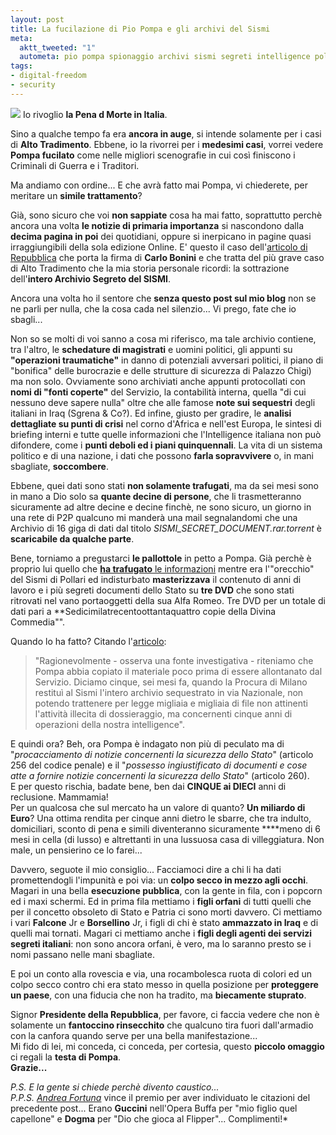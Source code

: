 ```yaml
--- 
layout: post
title: La fucilazione di Pio Pompa e gli archivi del Sismi
meta: 
  aktt_tweeted: "1"
  autometa: pio pompa spionaggio archivi sismi segreti intelligence pollari iraq
tags: 
- digital-freedom
- security
---
```

![](http://www.lastknight.com/download//20070704_sismi.gif)
Io rivoglio **la Pena d Morte in Italia**.  
  
Sino a qualche tempo fa era **ancora in auge**, si intende solamente per i casi di **Alto Tradimento**. Ebbene, io la rivorrei per i **medesimi casi**, vorrei vedere **Pompa fucilato** come nelle migliori scenografie in cui così finiscono i Criminali di Guerra e i Traditori.  
  
Ma andiamo con ordine... E che avrà fatto mai Pompa, vi chiederete, per meritare un **simile trattamento**?  
  
Già, sono sicuro che voi **non sappiate** cosa ha mai fatto, soprattutto perchè ancora una volta **le notizie di primaria importanza** si nascondono dalla **decima pagina in poi** dei quotidiani, oppure si inerpicano in pagine quasi irraggiungibili della sola edizione Online. E' questo il caso dell'[articolo di Repubblica](http://www.repubblica.it/2007/06/sezioni/politica/polemica-gdf-uno/pompa-indagato/pompa-indagato.html) che porta la firma di **Carlo Bonini** e che tratta del più grave caso di Alto Tradimento che la mia storia personale ricordi: la sottrazione dell'**intero Archivio Segreto del SISMI**.  

Ancora una volta ho il sentore che **senza questo post sul mio blog** non se ne parli per nulla, che la cosa cada nel silenzio... Vi prego, fate che io sbagli...
  
Non so se molti di voi sanno a cosa mi riferisco, ma tale archivio contiene, tra l'altro, le **schedature di magistrati** e uomini politici, gli appunti su **"operazioni traumatiche"** in danno di potenziali avversari politici, il piano di "bonifica" delle burocrazie e delle strutture di sicurezza di Palazzo Chigi) ma non solo. Ovviamente sono archiviati anche appunti protocollati con **nomi di "fonti coperte"** del Servizio, la contabilità interna, quella "di cui nessuno deve sapere nulla" oltre che alle famose **note sui sequestri** degli italiani in Iraq (Sgrena & Co?). Ed infine, giusto per gradire, le **analisi dettagliate su punti di crisi** nel corno d'Africa e nell'est Europa, le sintesi di briefing interni e tutte quelle informazioni che l'Intelligence italiana non può difondere, come i **punti deboli ed i piani quinquennali**.
La vita di un sistema politico e di una nazione, i dati che possono **farla sopravvivere** o, in mani sbagliate, **soccombere**.  
  
Ebbene, quei dati sono stati **non solamente trafugati**, ma da sei mesi sono in mano a Dio solo sa **quante decine di persone**, che li trasmetteranno sicuramente ad altre decine e decine finchè, ne sono sicuro, un giorno in una rete di P2P qualcuno mi manderà una mail segnalandomi che una Archivio di 16 giga di dati dal titolo *SISMI_SECRET_DOCUMENT.rar.torrent*  è **scaricabile da qualche parte**.  
  
Bene, torniamo a pregustarci **le pallottole** in petto a Pompa. Già perchè è proprio lui quello che [**ha trafugato** le informazioni](http://www.repubblica.it/2007/06/sezioni/politica/polemica-gdf-uno/pompa-indagato/pompa-indagato.html) mentre era l'"orecchio" del Sismi di Pollari ed indisturbato **masterizzava** il contenuto di anni di lavoro e i più segreti documenti dello Stato su **tre DVD** che sono stati ritrovati nel vano portaoggetti della sua Alfa Romeo. Tre DVD per un totale di dati pari a **Sedicimilatrecentoottantaquattro copie della Divina Commedia"".  
  
Quando lo ha fatto? Citando l'[articolo](http://www.repubblica.it/2007/06/sezioni/politica/polemica-gdf-uno/pompa-indagato/pompa-indagato.html):
> "Ragionevolmente - osserva una fonte investigativa - riteniamo che Pompa abbia copiato il materiale poco prima di essere allontanato dal Servizio. Diciamo cinque, sei mesi fa, quando la Procura di Milano restituì al Sismi l'intero archivio sequestrato in via Nazionale, non potendo trattenere per legge migliaia e migliaia di file non attinenti l'attività illecita di dossieraggio, ma concernenti cinque anni di operazioni della nostra intelligence".  
  
E quindi ora? Beh, ora Pompa è indagato non più di peculato ma di "*procacciamento di notizie concernenti la sicurezza dello Stato*" (articolo 256 del codice penale) e  il "*possesso ingiustificato di documenti e cose atte a fornire notizie concernenti la sicurezza dello Stato*" (articolo 260).  
E per questo rischia, badate bene, ben dai **CINQUE ai DIECI** anni di reclusione. Mammamia!  
Per un qualcosa che sul mercato ha un valore di quanto? **Un miliardo di Euro**? Una ottima rendita per cinque anni dietro le sbarre, che tra indulto, domiciliari, sconto di pena e simili diventeranno sicuramente ****meno di 6 mesi in cella (di lusso) e altrettanti in una lussuosa casa di villeggiatura. Non male, un pensierino ce lo farei...  
  
Davvero, seguote il mio consiglio... Facciamoci dire a chi li ha dati promettendogli l'impunità e poi via: un **colpo secco in mezzo agli occhi**. Magari in una bella **esecuzione pubblica**, con la gente in fila, con i popcorn ed i maxi schermi. Ed in prima fila mettiamo i **figli orfani** di tutti quelli che per il concetto obsoleto di Stato e Patria ci sono morti davvero. Ci mettiamo i vari **Falcone** Jr e **Borsellino** Jr, i figli di chi è stato **ammazzato in Iraq** e di quelli mai tornati.
Magari ci mettiamo anche i **figli degli agenti dei servizi segreti italiani**: non sono ancora orfani, è vero, ma lo saranno presto se i nomi passano nelle mani sbagliate. 
  
E poi un conto alla rovescia e via, una rocambolesca ruota di colori ed un colpo secco contro chi era stato messo in quella posizione per **proteggere un paese**, con una fiducia che non ha tradito, ma **biecamente stuprato**.  
  
Signor **Presidente della Repubblica**, per favore, ci faccia vedere che non è solamente un **fantoccino rinsecchito** che qualcuno tira fuori dall'armadio con la canfora quando serve per una bella manifestazione...  
Mi fido di lei, mi conceda, ci conceda, per cortesia, questo **piccolo omaggio** ci regali la **testa di Pompa**.  
**Grazie...**  
  
  
*P.S. E la gente si chiede perchè divento caustico...*  
*P.P.S. [Andrea Fortuna](http://andreafortuna.wordpress.com)* vince il premio per aver individuato le citazioni del precedente post... Erano **Guccini** nell'Opera Buffa per "mio figlio quel capellone" e **Dogma** per "Dio che gioca al Flipper"... Complimenti!* 
